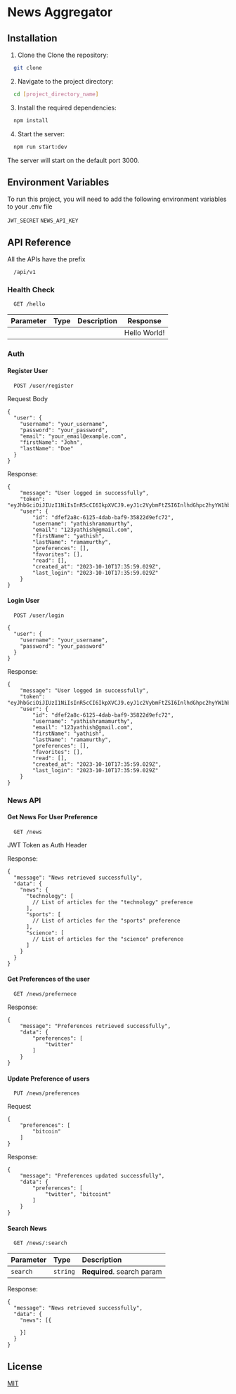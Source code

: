 
# News Aggregator

## Installation

1. Clone the Clone the repository:

```bash
  git clone 
```

2. Navigate to the project directory:

```bash
  cd [project_directory_name]
```

3. Install the required dependencies:

```bash
  npm install
```

4. Start the server:

```bash
  npm run start:dev
```

The server will start on the default port 3000.

## Environment Variables

To run this project, you will need to add the following environment variables to your .env file

`JWT_SECRET`
`NEWS_API_KEY`

## API Reference

All the APIs have the prefix

```http
  /api/v1
```

### Health Check

```http
  GET /hello
```

| Parameter | Type     | Description                | Response |
| :-------- | :------- | :------------------------- | ---------|
|  |  |  | Hello World! |

### Auth

#### Register User

```http
  POST /user/register
```

Request Body

```http
{
  "user": {
    "username": "your_username",
    "password": "your_password",
    "email": "your_email@example.com",
    "firstName": "John",
    "lastName": "Doe"
  }
}
```

Response:

```http
{
    "message": "User logged in successfully",
    "token": "eyJhbGciOiJIUzI1NiIsInR5cCI6IkpXVCJ9.eyJ1c2VybmFtZSI6InlhdGhpc2hyYW1hbXVydGh5IiwiaWF0IjoxNjk2OTU5MzY4LCJleHAiOjE2OTY5NjI5Njh9.OljtuU2xNCt8KZEyLLq0X9krWLl9HRAHBFlL_qy2mQ0",
    "user": {
        "id": "dfef2a8c-6125-4dab-baf9-35822d9efc72",
        "username": "yathishramamurthy",
        "email": "123yathish@gmail.com",
        "firstName": "yathish",
        "lastName": "ramamurthy",
        "preferences": [],
        "favorites": [],
        "read": [],
        "created_at": "2023-10-10T17:35:59.029Z",
        "last_login": "2023-10-10T17:35:59.029Z"
    }
}
```

#### Login User

```http
  POST /user/login
```

```http
{
  "user": {
    "username": "your_username",
    "password": "your_password"
  }
}
```

Response:

```http
{
    "message": "User logged in successfully",
    "token": "eyJhbGciOiJIUzI1NiIsInR5cCI6IkpXVCJ9.eyJ1c2VybmFtZSI6InlhdGhpc2hyYW1hbXVydGh5IiwiaWF0IjoxNjk2OTU5MzY4LCJleHAiOjE2OTY5NjI5Njh9.OljtuU2xNCt8KZEyLLq0X9krWLl9HRAHBFlL_qy2mQ0",
    "user": {
        "id": "dfef2a8c-6125-4dab-baf9-35822d9efc72",
        "username": "yathishramamurthy",
        "email": "123yathish@gmail.com",
        "firstName": "yathish",
        "lastName": "ramamurthy",
        "preferences": [],
        "favorites": [],
        "read": [],
        "created_at": "2023-10-10T17:35:59.029Z",
        "last_login": "2023-10-10T17:35:59.029Z"
    }
}
```

### News API

#### Get News For User Preference

```http
  GET /news
```

JWT Token as Auth Header

Response:

```http
{
  "message": "News retrieved successfully",
  "data": {
    "news": {
      "technology": [
        // List of articles for the "technology" preference
      ],
      "sports": [
        // List of articles for the "sports" preference
      ],
      "science": [
        // List of articles for the "science" preference
      ]
    }
  }
}

```

#### Get Preferences of the user

```http
  GET /news/prefernece
```

Response:

```http
{
    "message": "Preferences retrieved successfully",
    "data": {
        "preferences": [
            "twitter"
        ]
    }
}
```

#### Update Preference of users

```http
  PUT /news/preferences
```

Request

```http
{
    "preferences": [
        "bitcoin"
    ]
}
```

Response:

```http
{
    "message": "Preferences updated successfully",
    "data": {
        "preferences": [
            "twitter", "bitcoint"
        ]
    }
}
```

#### Search News

```http
  GET /news/:search
```

| Parameter | Type     | Description                       |
| :-------- | :------- | :-------------------------------- |
| `search`      | `string` | **Required**. search param |

Response:

```http
{
  "message": "News retrieved successfully",
  "data": {
    "news": [{
    
    }]
  }
}
```

## License

[MIT](https://choosealicense.com/licenses/mit/)

